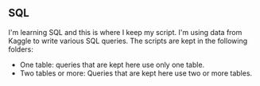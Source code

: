## SQL

I'm learning SQL and this is where I keep my script. I'm using data from Kaggle to write various SQL queries. The scripts are kept in the following folders:

* One table: queries that are kept here use only one table.
* Two tables or more: Queries that are kept here use two or more tables.
